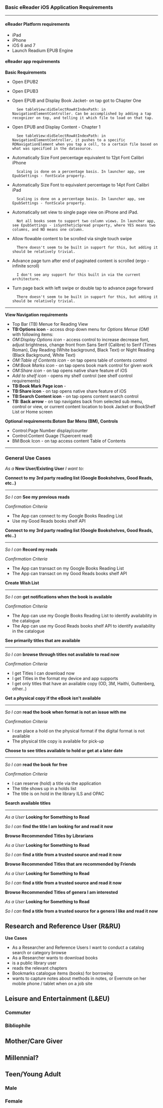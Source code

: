 ### Basic eReader iOS Application Requirements

***

#### eReader Platform requirements
* iPad
* iPhone
* iOS 6 and 7
* Launch Readium EPUB Engine

#### eReader app requirements
**Basic Requirements**

* Open EPUB2
* Open EPUB3
* Open EPUB and Display Book Jacket- on tap got to Chapter One
        
        See tableView:didSelectRowAtIndexPath: in NavigationElementController. Can be accomplished by adding a tap recognizer on top, and telling it which file to load on that tap.

* Open EPUB and Display Content - Chapter 1

        See tableView:didSelectRowAtIndexPath: in NavigationElementController, it pushes to a specific RDNavigationElement when you tap a cell, to a certain file based on what was specified in the datasource.

* Automatically Size Font percentage equivalent to 12pt Font Calibri iPhone

        Scaling is done on a percentage basis. In launcher app, see EpubSettings - fontScale property.

* Automatically Size Font to equivalent percentage to 14pt Font Calibri iPad

        Scaling is done on a percentage basis. In launcher app, see EpubSettings - fontScale property.

* Automatically set view to single page view on iPhone and iPad.  

        Not all books seem to support two column views. In launcher app, see EpubSettings - isSyntheticSpread property, where YES means two columns, and NO means one column.

* Allow flowable content to be scrolled via single touch swipe

        There doesn't seem to be built in support for this, but adding it should be relatively trivial.  

* Advance page turn after end of paginated content is scrolled (ergo - infinite scroll) 

        I don't see any support for this built in via the current architecture.

* Turn page back with left swipe or double tap to advance page forward
        
        There doesn't seem to be built in support for this, but adding it should be relatively trivial.

***

**View Navigation requirements**

* Top Bar (TB) Menue for Reading View
* **TB:Options icon** - access drop down menu for _Options Menue (OM)_ with following items:
* _OM:Display Options icon_ - access control to increase decrease font, adjust brightness, change front from Sans Serif (Calibre) to Serif (Times Roman), Day Reading (White background, Black Text) or Night Reading (Black Background, White Text)
* _OM:Table of Contents icon_ - on tap opens table of contents control
* _OM:Book Marks icon_ - on tap opens book mark control for given work 
* _OM:Share icon_ - on tap opens native share feature of iOS
* _Add to shelf icon_ - opens my shelf control (see shelf control requirements)
* **TB:Book Mark Page icon** -  
* **TB:Share icon** - on tap opens native share feature of iOS
* **TB:Search Content icon** - on tap opens content search control
* **TB: Back arrow** - on tap navigates back from selected sub menu, control or view, or current content location to book Jacket or BookShelf List or Home screen

**Optional requirements:Botom Bar Menu (BM), Controls**
* Control:Page Number display/counter
* Control:Content Guage (%percent read)
* BM:Book Icon - on tap access content Table of Contents 

***
### General Use Cases

_As a_ **New User/Existing User** 
_I want to:_

**Connect to my 3rd party reading list (Google Bookshelves, Good Reads, etc..)**

***
	
_So I can_ **See my previous reads**	

_Confirmation Criteria_

* The App can connect to my Google Books Reading List
* Use my Good Reads books shelf API

**Connect to my 3rd party reading list (Google Bookshelves, Good Reads, etc..)**

***
	
_So I can_ **Record my reads**

_Confirmation Criteria_

* The App can transact on my Google Books Reading List
* The App can transact on my Good Reads books shelf API

**Create Wish List**

***

_So I can_ **get notifications when the book is available**

_Confirmation Criteria_

* The App can use my Google Books Reading List to identify availability in the catalogue
* The App can use my Good Reads books shelf API to identify availability in the catalogue

**See primarily titles that are available**

***

_So I can_ **browse through titles not available to read now**

_Confirmation Criteria_

* I get Titles I can download now
* I get Titles in the format my device and app supports
* I get only titles that have an available copy (OD, 3M, Haithi, Guttenberg, other..)

**Get a physical copy if the eBook isn't available**

***

_So I can_ **read the book when format is not an issue with me**

_Confirmation Criteria_

* I can place a hold on the physical format if the digital format is not available
* The physical title copy is available for pick-up

**Choose to see titles available to hold or get at a later date**

***

_So I can_ **read the book for free**

_Confirmation Criteria_

* I can reserve (hold) a title via the application
* The title shows up in a holds list
* The title is on hold in the library ILS and OPAC

**Search available titles**

***

_As a User_ **Looking for Something to Read**

_So I can_  **find the title I am looking for and read it now**

**Browse Recommended Titles by Librarians**

_As a User_ **Looking for Something to Read**

_So I can_  **find a title from a trusted source and read it now**

**Browse Recommended Titles that are recommended by Friends**

_As a User_ **Looking for Something to Read**

_So I can_  **find a title from a trusted source and read it now**

**Browse Recommended Titles of genera I am interested**

_As a User_ **Looking for Something to Read**

_So I can_  **find a title from a trusted source for a genera I like and read it now**





## Research and Reference User (R&RU)

**Use Cases**
* As a Researcher and Reference Users I want to conduct a catalog search or category browse
* As a Researcher wants to download books
* is a public library user
* reads the relevant chapters
* Bookmarks catalogue items (books) for borrowing
* wants to capture notes about methods in notes, or Evernote on her mobile phone / tablet when on  a job site

## Leisure and Entertainment (L&EU)
### Commuter

### Bibliophile

## Mother/Care Giver

## Millennial?

## Teen/Young Adult

### Male

### Female


